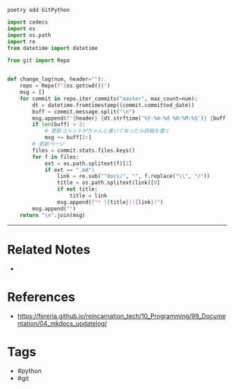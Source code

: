 `poetry add GitPython` 

```python
import codecs
import os
import os.path
import re
from datetime import datetime

from git import Repo


def change_log(num, header=""):
    repo = Repo(f"{os.getcwd()}")
    msg = []
    for commit in repo.iter_commits("master", max_count=num):
        dt = datetime.fromtimestamp((commit.committed_date))
        buff = commit.message.split("\n")
        msg.append(f"{header} {dt.strftime('%Y-%m-%d %H:%M:%S')} {buff[0]}")
        if len(buff) > 2:
            # 更新コメントがちゃんと書いてあったら詳細を書く
            msg += buff[2:]
        # 更新ページ
        files = commit.stats.files.keys()
        for f in files:
            ext = os.path.splitext(f)[1]
            if ext == ".md":
                link = re.sub("^docs/", "", f.replace("\\", "/"))
                title = os.path.splitext(link)[0]
                if not title:
                    title = link
                msg.append(f"* [{title}]({link})")
        msg.append("")
    return "\n".join(msg)

```

---
# Related Notes
- 

# References
- https://fereria.github.io/reincarnation_tech/10_Programming/99_Documentation/04_mkdocs_updatelog/

# Tags
- #python 
- #git